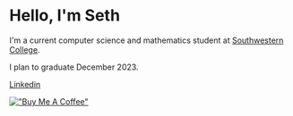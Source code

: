 
# Hello, I'm Seth

I'm a current computer science and mathematics student at [Southwestern College](https://www.sckans.edu).

I plan to graduate December 2023.

[Linkedin](https://www.linkedin.com/in/seth-manche-717b6b219)

[!["Buy Me A Coffee"](https://www.buymeacoffee.com/assets/img/custom_images/orange_img.png)](https://www.buymeacoffee.com/SeJoMa)
